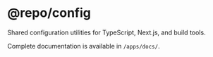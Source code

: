 # @repo/config

Shared configuration utilities for TypeScript, Next.js, and build tools.

Complete documentation is available in `/apps/docs/`.
